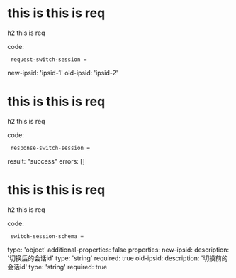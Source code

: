 # this is this is req

h2 this is req

code:

     request-switch-session =
  new-ipsid: 'ipsid-1'
  old-ipsid: 'ipsid-2'


# this is this is req

h2 this is req

code:

     response-switch-session =
  result: "success"
  errors: []


# this is this is req

h2 this is req

code:

     switch-session-schema =
  type: 'object'
  additional-properties: false
  properties:
    new-ipsid:
      description: '切换后的会话id'
      type: 'string'
      required: true
    old-ipsid:
      description: '切换前的会话id'
      type: 'string'
      required: true



